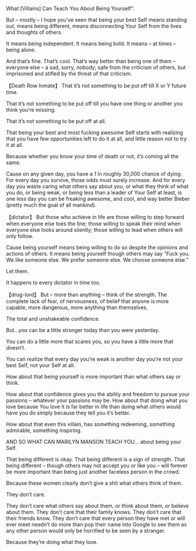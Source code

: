 What [Villains] Can Teach You About Being Yourself”.  

But – mostly – I hope you’ve seen that being your best Self means standing out, means being different, means disconnecting Your Self from the lives and thoughts of others.

It means being independent.  It means being bold.  It means – at times – being alone.

And that’s fine.  That’s cool.  That’s way better than being one of them – everyone else – a sad, sorry, nobody; safe from the criticism of others, but imprisoned and stifled by the threat of that criticism.


【Death Row Inmate】
That it’s not something to be put off till X or Y future time.

That it’s not something to be put off till you have one thing or another you think you’re missing.

That it’s not something to be put off at all.

That being your best and most fucking awesome Self starts with realizing that you have few opportunities left to do it at all, and little reason not to try it at all.

Because whether you know your time of death or not, it’s coming all the same.

Cause on any given day, you have a 1 in roughly 30,000 chance of dying.  For every day you survive, those odds must surely increase.  And for every day you waste caring what others say about you, or what they think of what you do, or being weak, or being less than a leader of Your Self at least, is one less day you can be freaking awesome, and cool, and way better Bieber (pretty much the goal of all mankind).


【dictator】
But those who achieve in life are those willing to step forward when everyone else toes the line; those willing to speak their mind when everyone else looks around silently; those willing to lead when others will only follow.

Cause being yourself means being willing to do so despite the opinions and actions of others.  It means being yourself though others may say “Fuck you.  We like someone else.  We prefer someone else.  We choose someone else.”

Let them.

It happens to every dictator in time too.



【drug-lord】
But – more than anything – think of the strength.  The complete lack of fear, of nervousness, of belief that anyone is more capable, more dangerous, more anything than themselves.

The total and unshakeable confidence.


But…you can be a little stronger today than you were yesterday.

You can do a little more that scares you, so you have a little more that doesn’t.

You can realize that every day you’re weak is another day you’re not your best Self, not your Self at all.




How about that being yourself is more important than what others say or think.

How about that confidence gives you the ability and freedom to pursue your passions – whatever your passions may be.
How about that doing what you love because You love it is far better in life than doing what others would have you do simply because they tell you it’s better.

How about that even this villain, has something redeeming, something admirable, something inspiring.

AND SO WHAT CAN MARILYN MANSON TEACH YOU…
about being your Self.

That being different is okay.  That being different is a sign of strength.  That being different – though others may not accept you or like you – will forever be more important than being just another faceless person in the crowd.



Because these women clearly don’t give a shit what others think of them.

They don’t care.

They don’t care what others say about them, or think about them, or believe about them.  They don’t care that their family knows.  They don’t care that their friends know.  They don’t care that every person they have met or will ever meet needn’t do more than pop their name into Google to see them as any other person would only be horrified to be seen by a stranger.

Because they’re doing what they love.